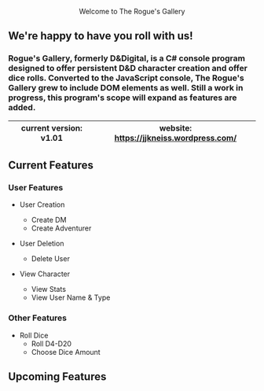 <p style="text-align: center;"> Welcome to The Rogue's Gallery </p>

## We're happy to have you roll with us!

### Rogue's Gallery, formerly D&Digital, is a C# console program designed to offer persistent D&D character creation and offer dice rolls. Converted to the JavaScript console, The Rogue's Gallery grew to include DOM elements as well. Still a work in progress, this program's scope will expand as features are added. 

| current version: v1.01 | website: https://jjkneiss.wordpress.com/ |
|:----------------:|-------------|

## Current Features
### User Features	

* User Creation
	- Create DM
	- Create Adventurer

* User Deletion
	- Delete User
* View Character
	- View Stats
	- View User Name & Type

### Other Features

* Roll Dice
	- Roll D4-D20
	- Choose Dice Amount

## Upcoming Features